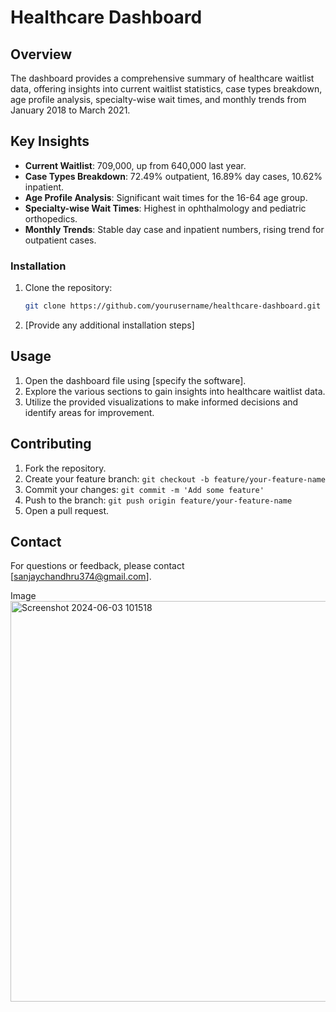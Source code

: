 # Healthcare Dashboard

## Overview

The dashboard provides a comprehensive summary of healthcare waitlist data, offering insights into current waitlist statistics, case types breakdown, age profile analysis, specialty-wise wait times, and monthly trends from January 2018 to March 2021.

## Key Insights

- **Current Waitlist**: 709,000, up from 640,000 last year.
- **Case Types Breakdown**: 72.49% outpatient, 16.89% day cases, 10.62% inpatient.
- **Age Profile Analysis**: Significant wait times for the 16-64 age group.
- **Specialty-wise Wait Times**: Highest in ophthalmology and pediatric orthopedics.
- **Monthly Trends**: Stable day case and inpatient numbers, rising trend for outpatient cases.

### Installation

1. Clone the repository:
   ```bash
   git clone https://github.com/yourusername/healthcare-dashboard.git
   ```

2. [Provide any additional installation steps]

## Usage

1. Open the dashboard file using [specify the software].
2. Explore the various sections to gain insights into healthcare waitlist data.
3. Utilize the provided visualizations to make informed decisions and identify areas for improvement.


## Contributing

1. Fork the repository.
2. Create your feature branch: `git checkout -b feature/your-feature-name`
3. Commit your changes: `git commit -m 'Add some feature'`
4. Push to the branch: `git push origin feature/your-feature-name`
5. Open a pull request.

## Contact

For questions or feedback, please contact [sanjaychandhru374@gmail.com].

Image
<img width="641" alt="Screenshot 2024-06-03 101518" src="https://github.com/Sanjaychandhru2002/Healthcare-Dashboard/assets/122144682/23d03743-37ef-428a-9cde-c08aa3d65ed1">
